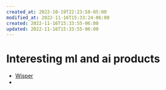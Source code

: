 ```yaml
---
created_at: 2022-10-19T22:23:58-05:00
modified_at: 2022-11-16T15:33:24-06:00
created: 2022-11-16T15:33:55-06:00
updated: 2022-11-16T15:33:55-06:00
---
```


# Interesting ml and ai products
- [Wisper](https://openai.com/blog/whisper/)
- 